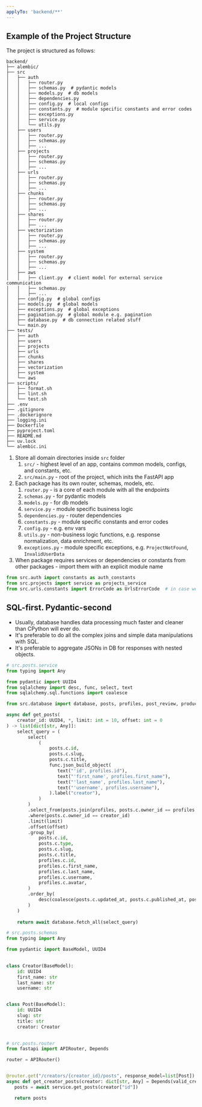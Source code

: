 ```yaml
---
applyTo: 'backend/**'
---
```

## Example of the Project Structure
The project is structured as follows:

```
backend/
├── alembic/
├── src
│   ├── auth
│   │   ├── router.py
│   │   ├── schemas.py  # pydantic models
│   │   ├── models.py  # db models
│   │   ├── dependencies.py
│   │   ├── config.py  # local configs
│   │   ├── constants.py  # module specific constants and error codes
│   │   ├── exceptions.py
│   │   ├── service.py
│   │   └── utils.py
│   ├── users
│   │   ├── router.py
│   │   ├── schemas.py
│   │   ├── ...
│   ├── projects
│   │   ├── router.py
│   │   ├── schemas.py
│   │   ├── ...
│   ├── urls
│   │   ├── router.py
│   │   ├── schemas.py
│   │   ├── ...
│   ├── chunks
│   │   ├── router.py
│   │   ├── schemas.py
│   │   ├── ...
│   ├── shares
│   │   ├── router.py
│   │   ├── ...
│   ├── vectorization
│   │   ├── router.py
│   │   ├── schemas.py
│   │   ├── ...
│   ├── system
│   │   ├── router.py
│   │   ├── schemas.py
│   │   ├── ...
│   ├── aws
│   │   ├── client.py  # client model for external service communication
│   │   ├── schemas.py
│   │   ├── ...
│   ├── config.py  # global configs
│   ├── models.py  # global models
│   ├── exceptions.py  # global exceptions
│   ├── pagination.py  # global module e.g. pagination
│   ├── database.py  # db connection related stuff
│   └── main.py
├── tests/
│   ├── auth
│   ├── users
│   ├── projects
│   ├── urls
│   ├── chunks
│   ├── shares
│   ├── vectorization
│   ├── system
│   └── aws
├── scripts/
│   ├── format.sh
│   ├── lint.sh
│   └── test.sh
├── .env
├── .gitignore
├── .dockerignore
├── logging.ini
├── Dockerfile
├── pyproject.toml
├── README.md
├── uv.lock
└── alembic.ini
```
1. Store all domain directories inside `src` folder
   1. `src/` - highest level of an app, contains common models, configs, and constants, etc.
   2. `src/main.py` - root of the project, which inits the FastAPI app
2. Each package has its own router, schemas, models, etc.
   1. `router.py` - is a core of each module with all the endpoints
   2. `schemas.py` - for pydantic models
   3. `models.py` - for db models
   4. `service.py` - module specific business logic  
   5. `dependencies.py` - router dependencies
   6. `constants.py` - module specific constants and error codes
   7. `config.py` - e.g. env vars
   8. `utils.py` - non-business logic functions, e.g. response normalization, data enrichment, etc.
   9. `exceptions.py` - module specific exceptions, e.g. `ProjectNotFound`, `InvalidUserData`
3. When package requires services or dependencies or constants from other packages - import them with an explicit module name
```python
from src.auth import constants as auth_constants
from src.projects import service as projects_service
from src.urls.constants import ErrorCode as UrlsErrorCode  # in case we have Standard ErrorCode in constants module of each package
```

## SQL-first. Pydantic-second
- Usually, database handles data processing much faster and cleaner than CPython will ever do. 
- It's preferable to do all the complex joins and simple data manipulations with SQL.
- It's preferable to aggregate JSONs in DB for responses with nested objects.
```python
# src.posts.service
from typing import Any

from pydantic import UUID4
from sqlalchemy import desc, func, select, text
from sqlalchemy.sql.functions import coalesce

from src.database import database, posts, profiles, post_review, products

async def get_posts(
    creator_id: UUID4, *, limit: int = 10, offset: int = 0
) -> list[dict[str, Any]]: 
    select_query = (
        select(
            (
                posts.c.id,
                posts.c.slug,
                posts.c.title,
                func.json_build_object(
                   text("'id', profiles.id"),
                   text("'first_name', profiles.first_name"),
                   text("'last_name', profiles.last_name"),
                   text("'username', profiles.username"),
                ).label("creator"),
            )
        )
        .select_from(posts.join(profiles, posts.c.owner_id == profiles.c.id))
        .where(posts.c.owner_id == creator_id)
        .limit(limit)
        .offset(offset)
        .group_by(
            posts.c.id,
            posts.c.type,
            posts.c.slug,
            posts.c.title,
            profiles.c.id,
            profiles.c.first_name,
            profiles.c.last_name,
            profiles.c.username,
            profiles.c.avatar,
        )
        .order_by(
            desc(coalesce(posts.c.updated_at, posts.c.published_at, posts.c.created_at))
        )
    )
    
    return await database.fetch_all(select_query)

# src.posts.schemas
from typing import Any

from pydantic import BaseModel, UUID4

   
class Creator(BaseModel):
    id: UUID4
    first_name: str
    last_name: str
    username: str


class Post(BaseModel):
    id: UUID4
    slug: str
    title: str
    creator: Creator

    
# src.posts.router
from fastapi import APIRouter, Depends

router = APIRouter()


@router.get("/creators/{creator_id}/posts", response_model=list[Post])
async def get_creator_posts(creator: dict[str, Any] = Depends(valid_creator_id)):
   posts = await service.get_posts(creator["id"])

   return posts
```